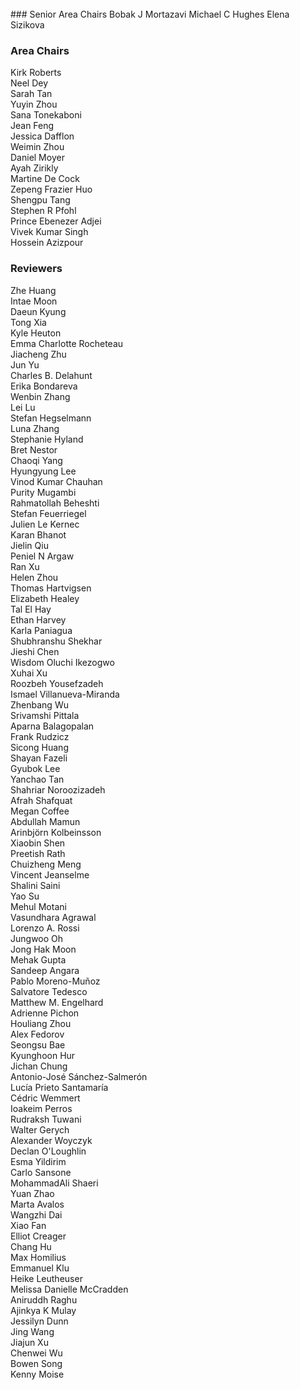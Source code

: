 
<br>  
### Senior Area Chairs  
Bobak J Mortazavi  
Michael C Hughes  
Elena Sizikova  
  
### Area Chairs  
Kirk Roberts  
Neel Dey  
Sarah Tan  
Yuyin Zhou  
Sana Tonekaboni  
Jean Feng  
Jessica Dafflon  
Weimin Zhou  
Daniel Moyer  
Ayah Zirikly  
Martine De Cock  
Zepeng Frazier Huo  
Shengpu Tang  
Stephen R Pfohl  
Prince Ebenezer Adjei  
Vivek Kumar Singh  
Hossein Azizpour  
  
### Reviewers  
Zhe Huang  
Intae Moon  
Daeun Kyung  
Tong Xia  
Kyle Heuton  
Emma Charlotte Rocheteau  
Jiacheng Zhu  
Jun Yu  
Charles B. Delahunt  
Erika Bondareva  
Wenbin Zhang  
Lei Lu  
Stefan Hegselmann  
Luna Zhang  
Stephanie Hyland  
Bret Nestor  
Chaoqi Yang  
Hyungyung Lee  
Vinod Kumar Chauhan  
Purity Mugambi  
Rahmatollah Beheshti  
Stefan Feuerriegel  
Julien Le Kernec  
Karan Bhanot  
Jielin Qiu  
Peniel N Argaw  
Ran Xu  
Helen Zhou  
Thomas Hartvigsen  
Elizabeth Healey  
Tal El Hay  
Ethan Harvey  
Karla Paniagua  
Shubhranshu Shekhar  
Jieshi Chen  
Wisdom Oluchi Ikezogwo  
Xuhai Xu  
Roozbeh Yousefzadeh  
Ismael Villanueva-Miranda  
Zhenbang Wu  
Srivamshi Pittala  
Aparna Balagopalan  
Frank Rudzicz  
Sicong Huang  
Shayan Fazeli  
Gyubok Lee  
Yanchao Tan  
Shahriar Noroozizadeh  
Afrah Shafquat  
Megan Coffee  
Abdullah Mamun  
Arinbjörn Kolbeinsson  
Xiaobin Shen  
Preetish Rath  
Chuizheng Meng  
Vincent Jeanselme  
Shalini Saini  
Yao Su  
Mehul Motani  
Vasundhara Agrawal  
Lorenzo A. Rossi  
Jungwoo Oh  
Jong Hak Moon  
Mehak Gupta  
Sandeep Angara  
Pablo Moreno-Muñoz  
Salvatore Tedesco  
Matthew M. Engelhard  
Adrienne Pichon  
Houliang Zhou  
Alex Fedorov  
Seongsu Bae  
Kyunghoon Hur  
Jichan Chung  
Antonio-José Sánchez-Salmerón  
Lucía Prieto Santamaría  
Cédric Wemmert  
Ioakeim Perros  
Rudraksh Tuwani  
Walter Gerych  
Alexander Woyczyk  
Declan O'Loughlin  
Esma Yildirim  
Carlo Sansone  
MohammadAli Shaeri  
Yuan Zhao  
Marta Avalos  
Wangzhi Dai  
Xiao Fan  
Elliot Creager  
Chang Hu  
Max Homilius  
Emmanuel Klu  
Heike Leutheuser  
Melissa Danielle McCradden  
Aniruddh Raghu  
Ajinkya K Mulay  
Jessilyn Dunn  
Jing Wang  
Jiajun Xu  
Chenwei Wu  
Bowen Song  
Kenny Moise